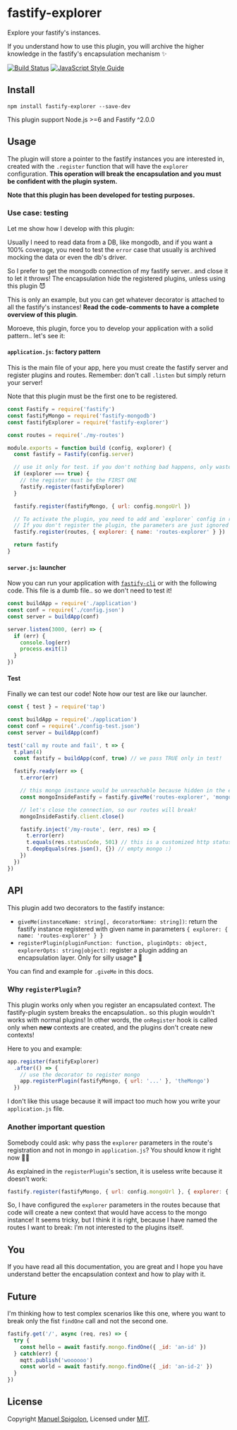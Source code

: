# fastify-explorer
Explore your fastify's instances.

If you understand how to use this plugin, you will archive the higher knowledge in the fastify's encapsulation mechanism ✨

[![Build Status](https://travis-ci.com/Eomm/fastify-explorer.svg?branch=master)](https://travis-ci.com/Eomm/fastify-explorer) 
[![JavaScript Style Guide](https://img.shields.io/badge/code_style-standard-brightgreen.svg)](https://standardjs.com)


## Install

```
npm install fastify-explorer --save-dev
```

This plugin support Node.js >=6 and Fastify ^2.0.0


## Usage

The plugin will store a pointer to the fastify instances you are interested in, created with the `.register` function that will have the `explorer` configuration.
__This operation will break the encapsulation and you must be confident with the plugin system.__

**Note that this plugin has been developed for testing purposes.**


### Use case: testing

Let me show how I develop with this plugin:

Usually I need to read data from a DB, like mongodb, and if you want a 100% coverage, you need to
test the `error` case that usually is archived mocking the data or even the db's driver.

So I prefer to get the mongodb connection of my fastify server.. and close it to let it throws!
The encapsulation hide the registered plugins, unless using this plugin 😈

This is only an example, but you can get whatever decorator is attached to all the fastify's instances!
**Read the code-comments to have a complete overview of this plugin**.

Moroeve, this plugin, force you to develop your application with a solid pattern.. let's see it:

#### `application.js`: factory pattern

This is the main file of your app, here you must create the fastify server and register plugins and routes.
Remember: don't call `.listen` but simply return your server!

Note that this plugin must be the first one to be registered.


```js
const Fastify = require('fastify')
const fastifyMongo = require('fastify-mongodb')
const fastifyExplorer = require('fastify-explorer')

const routes = require('./my-routes')

module.exports = function build (config, explorer) {
  const fastify = Fastify(config.server)

  // use it only for test. if you don't nothing bad happens, only waste of RAM
  if (explorer === true) {
    // the register must be the FIRST ONE
    fastify.register(fastifyExplorer)
  }

  fastify.register(fastifyMongo, { url: config.mongoUrl })

  // To activate the plugin, you need to add and `explorer` config in registration phase
  // If you don't register the plugin, the parameters are just ignored
  fastify.register(routes, { explorer: { name: 'routes-explorer' } })

  return fastify
}
```

#### `server.js`: launcher

Now you can run your application with [`fastify-cli`](https://github.com/fastify/fastify-cli/) or with the following code.
This file is a dumb file.. so we don't need to test it!

```js
const buildApp = require('./application')
const conf = require('./config.json') 
const server = buildApp(conf)

server.listen(3000, (err) => {
  if (err) {
    console.log(err)
    process.exit(1)
  }
})
```

#### Test

Finally we can test our code!
Note how our test are like our launcher.

```js
const { test } = require('tap')

const buildApp = require('./application')
const conf = require('./config-test.json') 
const server = buildApp(conf)

test('call my route and fail', t => {
  t.plan(4)
  const fastify = buildApp(conf, true) // we pass TRUE only in test!

  fastify.ready(err => {
    t.error(err)

    // this mongo instance would be unreachable because hidden in the encapsulated context
    const mongoInsideFastify = fastify.giveMe('routes-explorer', 'mongo')

    // let's close the connection, so our routes will break!
    mongoInsideFastify.client.close()

    fastify.inject('/my-route', (err, res) => {
      t.error(err)
      t.equals(res.statusCode, 501) // this is a customized http status code
      t.deepEquals(res.json(), {}) // empty mongo :)
    })
  })
})
```


## API

This plugin add two decorators to the fastify instance:

- `giveMe(instanceName: string[, decoratorName: string])`: return the fastify instance registered with given name in parameters `{ explorer: { name: 'routes-explorer' } }`
- `registerPlugin(pluginFunction: function, pluginOpts: object, explorerOpts: string|object)`: register a plugin adding an encapsulation layer. Only for silly usage* 🤣

You can find and example for `.giveMe` in this docs.

### Why `registerPlugin`?

This plugin works only when you register an encapsulated context. The fastify-plugin system breaks the encapsulation.. so this plugin wouldn't works with normal plugins!
In other words, the `onRegister` hook is called only when **new** contexts are created, and the plugins don't create new contexts!

Here to you and example:

```js
app.register(fastifyExplorer)
  .after(() => {
    // use the decorator to register mongo
    app.registerPlugin(fastifyMongo, { url: '...' }, 'theMongo')
  })
```

I don't like this usage because it will impact too much how you write your `application.js` file.


### Another important question

Somebody could ask: why pass the `explorer` parameters in the route's registration and not in mongo in `application.js`?
You should know it right now 👎🏼

As explained in the `registerPlugin`'s section, it is useless write because it doesn't work:

```js
fastify.register(fastifyMongo, { url: config.mongoUrl }, { explorer: { name: 'mongo-code' } })
```

So, I have configured the `explorer` parameters in the routes because that code will create a new context that would have access to the mongo instance!
It seems tricky, but I think it is right, because I have named the routes I want to break: I'm not interested to the plugins itself.


## You

If you have read all this documentation, you are great and I hope you have understand better the encapsulation context and how to play with it.


## Future

I'm thinking how to test complex scenarios like this one, where you want to break only the fist `findOne` call and not the second one.

```js
fastify.get('/', async (req, res) => {
  try {
    const hello = await fastify.mongo.findOne({ _id: 'an-id' })
  } catch(err) {
    mqtt.publish('woooooo')
    const world = await fastify.mongo.findOne({ _id: 'an-id-2' })
  }
})
```


## License

Copyright [Manuel Spigolon](https://github.com/Eomm), Licensed under [MIT](./LICENSE).
